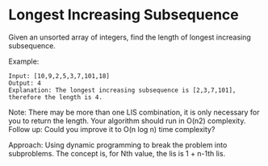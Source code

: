 # Longest Increasing Subsequence

Given an unsorted array of integers, find the length of longest increasing subsequence.

Example:
```
Input: [10,9,2,5,3,7,101,18]
Output: 4
Explanation: The longest increasing subsequence is [2,3,7,101], therefore the length is 4.
```

Note:
There may be more than one LIS combination, it is only necessary for you to return the length.
Your algorithm should run in O(n2) complexity.
Follow up: Could you improve it to O(n log n) time complexity?


Approach: Using dynamic programming to break the problem into subproblems.
The concept is, for Nth value, the lis is 1 + n-1th lis.
